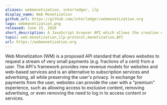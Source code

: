 ```yaml
---
aliases: webmonetization, interledger, ilp
display_name: Web Monetization
github_url: https://github.com/interledger/webmonetization.org
logo: webmonetization.png
released: June 15, 2020
short_description: A JavaScript browser API which allows the creation of a payment stream from the user agent to the website.
topic: web-monetization,ilp-protocol,monetization,API
url: https://webmonetization.org
---
```

Web Monetization (WM) is a proposed API standard that allows websites to request a stream of very small payments (e.g. fractions of a cent) from a user.
The API's framework provides new revenue models for websites and web-based services and is an alternative to subscription services and advertising, all while preserving the user's privacy.
In exchange for payments from the user, websites can provide the user with a "premium" experience, such as allowing access to exclusive content, removing advertising, or even removing the need to log in to access content or services.
